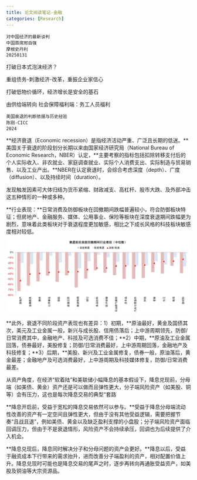 ```yaml
---
title: 论文阅读笔记-金融
categories: [Research]
---
```




```
对中国经济的最新谈判
中国首席邢自强
摩根史丹利
20250131
```

打破日本式泡沫经济？

重组债务-刺激经济-改革，重振企业家信心

打破低物价循环，经济增长是安全的基石

由供给端转向 社会保障福利端：务工人员福利



```
美国衰退的判断依据与历史经验
陈刚-CICC
2024
```

**经济衰退（Economic recession）是指经济活动严重、广泛且长期的低迷。**美国关于衰退的阶段划分长期以来由国家经济研究局（National Bureau of Economic Research，NBER）认定，**主要考察的指标包括扣除转移支付后的个人实际收入、非农就业、家庭调查就业、实际个人消费支出、实际制造与贸易销售、以及工业产出。**NBER在认定衰退时，会综合考虑深度（depth）、广度（diffusion）、以及持续时间（duration）。

发现触发因素可大体归结为货币紧缩、财政减支、高杠杆、股市大跌、及外部冲击这五种情形的一种或多种。

**行业表现：**日常消费及防御板块在回撤期间跌幅普遍较小，符合防御板块特征；但房地产、金融服务、媒体、公用事业、保险等板块在深度衰退期间跌幅更为剧烈，意味着此类板块对于衰退程度更加敏感，相比之下成长风格的科技板块敏感度相对较低。

![图片](../assets/images/2024-08-14-论文阅读笔记-金融/640.webp)

**此外，衰退不同阶段资产表现也有差异：1）初期，**原油最好，黄金及国债其次，美元及工业金属一般，新兴与成长股、信用债落后；上中游周期领先，防御/日常消费其中，金融地产、科技及可选消费不佳；**2）中期，**原油及工业金属回落，债券最好，美股修复；防御/日常消费最好，上中游周期回落，金融地产及科技修复；**3）后期，**美股、新兴及工业金属修复，债券一般，原油落后，黄金最差；金融地产及可选消费最好，上中游周期及科技媒体修复，防御/日常消费最差。

从资产角度，在经济“软着陆”和美联储小幅降息的基本假设下，降息兑现前，分母端（如美债、黄金）资产还是可以做而且弹性更大，分子端风险资产（如美股、铜等）会有压力，这也是每次降息交易的典型“套路

**降息开启前，受益于宽松的降息交易依然可以参与。**受益于降息分母端流动性改善的资产有一定空间且弹性更大，但由于没有其他受益逻辑，需要把握节奏“且战且退”，例如美债、黄金以及缺乏盈利支撑的小盘股；分子端风险资产面临回调压力，但由于不是衰退情形，风险资产不会持续承压，回调也为后续提供了介入机会。

**降息兑现后，降息同时解决分子和分母问题的资产会更好。**降息以后，受益于融资成本下行带来的需求抬升，进而改善分子端盈利的资产，相对配置价值上升。降息兑现时可能也是降息交易的尾声之时，逐步再转向再通胀受益资产，如美股及铜油等大宗资源品。



